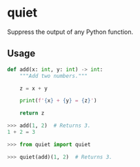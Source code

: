 # quiet

Suppress the output of any Python function.

## Usage

```python
def add(x: int, y: int) -> int:
    """Add two numbers."""

    z = x + y

    print(f'{x} + {y} = {z}')

    return z
```

```python
>>> add(1, 2)  # Returns 3.
1 + 2 = 3
```

```python
>>> from quiet import quiet

>>> quiet(add)(1, 2)  # Returns 3.
```


